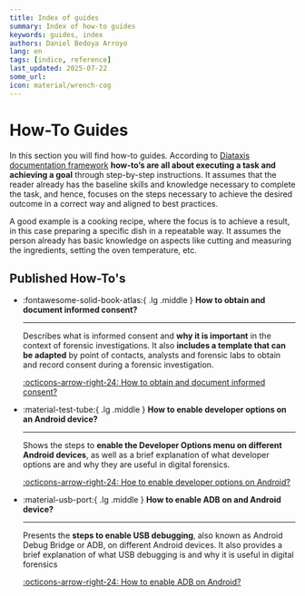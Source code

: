 ```yaml
---
title: Index of guides
summary: Index of how-to guides
keywords: guides, index
authors: Daniel Bedoya Arroyo
lang: en
tags: [indice, reference]
last_updated: 2025-07-22
some_url:
icon: material/wrench-cog
---
```


# How-To Guides

In this section you will find how-to guides. According to [Diataxis documentation framework](../references/00-glossary.md#diataxis) **how-to’s are all about executing a task and achieving a goal** through step-by-step instructions. It assumes that the reader already has the baseline skills and knowledge necessary to complete the task, and hence, focuses on the steps necessary to achieve the desired outcome in a correct way and aligned to best practices. 

A good example is a cooking recipe, where the focus is to achieve a result, in this case preparing a specific dish in a repeatable way. It assumes the person already has basic knowledge on aspects like cutting and measuring the ingredients, setting the oven temperature, etc. 

## Published How-To's


<div class="grid cards" markdown>

-   :fontawesome-solid-book-atlas:{ .lg .middle }      __How to obtain and document informed consent?__

    ---

    Describes what is informed consent and **why it is important** in the context of forensic investigations. It also **includes a template that can be adapted** by point of contacts, analysts and forensic labs to obtain and record consent during a forensic investigation.

    [:octicons-arrow-right-24: How to obtain and document informed consent?](01-how-to-obtain-informed-consent/01-how-to-obtain-informed-consent.html)

-   :material-test-tube:{ .lg .middle }      __How to enable developer options on an Android device?__

    ---

    Shows the steps to **enable the Developer Options menu on different Android devices**, as well as a brief explanation of what developer options are and why they are useful in digital forensics.

    [:octicons-arrow-right-24: Hoe to enable developer options on Android?](02-how-to-enable-developer-options/02-how-to-enable-developer-options.html)


-   :material-usb-port:{ .lg .middle }      __How to enable ADB on and Android device?__

    ---

     Presents the **steps to enable USB debugging**, also known as Android Debug Bridge or ADB, on different Android devices. It also provides a brief explanation of what USB debugging is and why it is useful in digital forensics

    [:octicons-arrow-right-24: How to enable ADB on Android?](03-how-to-enable-adb/03-how-to-enable-adb.html)



</div>
